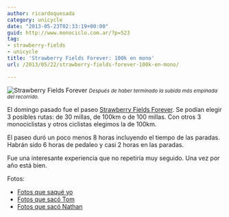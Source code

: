 ```yaml
---
author: ricardoquesada
category: unicycle
date: "2013-05-23T02:33:19+00:00"
guid: http://www.monociclo.com.ar/?p=523
tag:
- strawberry-fields
- unicycle
title: 'Strawberry Fields Forever: 100k en mono'
url: /2013/05/22/strawberry-fields-forever-100k-en-mono/

---
```


![Strawberry Fields Forever](/images/strawberry_2013_ricardo.jpg)
<small>*Después de haber terminado la subida más empinada del recorrido.*</small>

El domingo pasado fue el paseo [Strawberry Fields Forever](http://www.strawberryfields.org/about-the-ride/routes/).
Se podían elegir 3 posibles rutas: de 30 millas, de 100km o de 100 millas.
Con otros 3 monociclistas y otros ciclistas elegimos la de 100km.

El paseo duró un poco menos 8 horas incluyendo el tiempo de las paradas.
Habrán sido 6 horas de pedaleo y casi 2 horas en las paradas.

Fue una interesante experiencia que no repetiría muy seguido.
Una vez por año está bien.

Fotos:

- [Fotos que saqué yo](http://www.flickr.com/photos/ricardoquesada/sets/72157633564048123/)
- [Fotos que sacó Tom](http://www.flickr.com/photos/tholub/sets/72157633567318028/)
- [Fotos que sacó Nathan](http://nhoover.smugmug.com/Unicycling/Coker-Rides/Strawberry-Fields-Forever-2013/29532519_SXqCvZ#!i=2524754429&k=N4Q4gJS)
